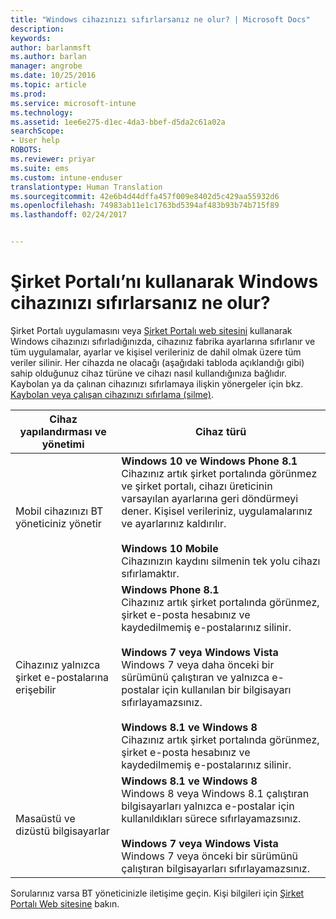 ```yaml
---
title: "Windows cihazınızı sıfırlarsanız ne olur? | Microsoft Docs"
description: 
keywords: 
author: barlanmsft
ms.author: barlan
manager: angrobe
ms.date: 10/25/2016
ms.topic: article
ms.prod: 
ms.service: microsoft-intune
ms.technology: 
ms.assetid: 1ee6e275-d1ec-4da3-bbef-d5da2c61a02a
searchScope:
- User help
ROBOTS: 
ms.reviewer: priyar
ms.suite: ems
ms.custom: intune-enduser
translationtype: Human Translation
ms.sourcegitcommit: 42e6b4d44dffa457f009e8402d5c429aa55932d6
ms.openlocfilehash: 74983ab11e1c1763bd5394af483b93b74b715f89
ms.lasthandoff: 02/24/2017


---
```



# <a name="what-happens-if-you-reset-your-windows-device-using-the-company-portal"></a>Şirket Portalı’nı kullanarak Windows cihazınızı sıfırlarsanız ne olur?

Şirket Portalı uygulamasını veya [Şirket Portalı web sitesini](reset-erase-your-device-cpwebsite.md) kullanarak Windows cihazınızı sıfırladığınızda, cihazınız fabrika ayarlarına sıfırlanır ve tüm uygulamalar, ayarlar ve kişisel verileriniz de dahil olmak üzere tüm veriler silinir. Her cihazda ne olacağı (aşağıdaki tabloda açıklandığı gibi) sahip olduğunuz cihaz türüne ve cihazı nasıl kullandığınıza bağlıdır. Kaybolan ya da çalınan cihazınızı sıfırlamaya ilişkin yönergeler için bkz. [Kaybolan veya çalışan cihazınızı sıfırlama (silme)](reset-erase-your-device-cpwebsite.md).

|Cihaz yapılandırması ve yönetimi|Cihaz türü|
|---------------------------------------|---------------|
|Mobil cihazınızı BT yöneticiniz yönetir|**Windows 10 ve Windows Phone 8.1**</br>Cihazınız artık şirket portalında görünmez ve şirket portalı, cihazı üreticinin varsayılan ayarlarına geri döndürmeyi dener. Kişisel verileriniz, uygulamalarınız ve ayarlarınız kaldırılır. <br /><br />**Windows 10 Mobile**</br>Cihazınızın kaydını silmenin tek yolu cihazı sıfırlamaktır.|
|Cihazınız yalnızca şirket e-postalarına erişebilir|**Windows Phone 8.1**<br />Cihazınız artık şirket portalında görünmez, şirket e-posta hesabınız ve kaydedilmemiş e-postalarınız silinir.<br /><br />**Windows 7 veya Windows Vista**<br />Windows 7 veya daha önceki bir sürümünü çalıştıran ve yalnızca e-postalar için kullanılan bir bilgisayarı sıfırlayamazsınız.<br /><br />**Windows 8.1 ve Windows 8**<br />Cihazınız artık şirket portalında görünmez, şirket e-posta hesabınız ve kaydedilmemiş e-postalarınız silinir.|
|Masaüstü ve dizüstü bilgisayarlar|**Windows 8.1 ve Windows 8**<br />Windows 8 veya Windows 8.1 çalıştıran bilgisayarları yalnızca e-postalar için kullanıldıkları sürece sıfırlayamazsınız.<br /><br />**Windows 7 veya Windows Vista**<br />Windows 7 veya önceki bir sürümünü çalıştıran bilgisayarları sıfırlayamazsınız.|

Sorularınız varsa BT yöneticinizle iletişime geçin. Kişi bilgileri için [Şirket Portalı Web sitesine](http://portal.manage.microsoft.com) bakın.

